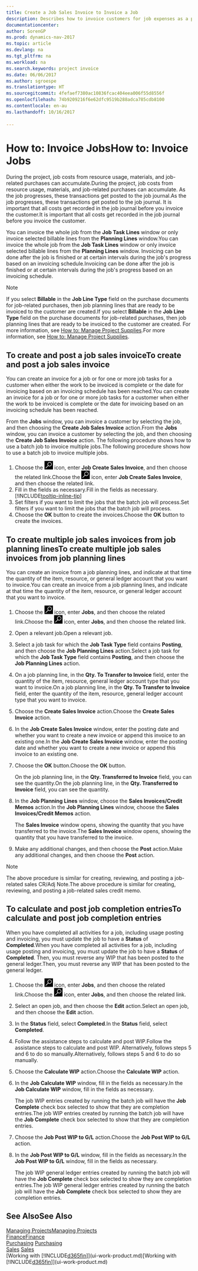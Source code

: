 ```yaml
---
title: Create a Job Sales Invoice to Invoice a Job
description: Describes how to invoice customers for job expenses as a project progresses.
documentationcenter: 
author: SorenGP
ms.prod: dynamics-nav-2017
ms.topic: article
ms.devlang: na
ms.tgt_pltfrm: na
ms.workload: na
ms.search.keywords: project invoice
ms.date: 06/06/2017
ms.author: sgroespe
ms.translationtype: HT
ms.sourcegitcommit: 4fefaef7380ac10836fcac404eea006f55d8556f
ms.openlocfilehash: 74b9209216f6e62dfc9519b288adca785cdb8100
ms.contentlocale: en-au
ms.lasthandoff: 10/16/2017

---
```

# <a name="how-to-invoice-jobs"></a><span data-ttu-id="6e4ec-103">How to: Invoice Jobs</span><span class="sxs-lookup"><span data-stu-id="6e4ec-103">How to: Invoice Jobs</span></span>
<span data-ttu-id="6e4ec-104">During the project, job costs from resource usage, materials, and job-related purchases can accumulate.</span><span class="sxs-lookup"><span data-stu-id="6e4ec-104">During the project, job costs from resource usage, materials, and job-related purchases can accumulate.</span></span> <span data-ttu-id="6e4ec-105">As the job progresses, these transactions get posted to the job journal.</span><span class="sxs-lookup"><span data-stu-id="6e4ec-105">As the job progresses, these transactions get posted to the job journal.</span></span> <span data-ttu-id="6e4ec-106">It is important that all costs get recorded in the job journal before you invoice the customer.</span><span class="sxs-lookup"><span data-stu-id="6e4ec-106">It is important that all costs get recorded in the job journal before you invoice the customer.</span></span>

<span data-ttu-id="6e4ec-107">You can invoice the whole job from the **Job Task Lines** window or only invoice selected billable lines from the **Planning Lines** window.</span><span class="sxs-lookup"><span data-stu-id="6e4ec-107">You can invoice the whole job from the **Job Task Lines** window or only invoice selected billable lines from the **Planning Lines** window.</span></span> <span data-ttu-id="6e4ec-108">Invoicing can be done after the job is finished or at certain intervals during the job's progress based on an invoicing schedule.</span><span class="sxs-lookup"><span data-stu-id="6e4ec-108">Invoicing can be done after the job is finished or at certain intervals during the job's progress based on an invoicing schedule.</span></span>

> [!NOTE]  
>   <span data-ttu-id="6e4ec-109">If you select **Billable** in the **Job Line Type** field on the purchase documents for job-related purchases, then job planning lines that are ready to be invoiced to the customer are created.</span><span class="sxs-lookup"><span data-stu-id="6e4ec-109">If you select **Billable** in the **Job Line Type** field on the purchase documents for job-related purchases, then job planning lines that are ready to be invoiced to the customer are created.</span></span> <span data-ttu-id="6e4ec-110">For more information, see [How to: Manage Project Supplies](projects-how-manage-project-supplies.md).</span><span class="sxs-lookup"><span data-stu-id="6e4ec-110">For more information, see [How to: Manage Project Supplies](projects-how-manage-project-supplies.md).</span></span>

## <a name="to-create-and-post-a-job-sales-invoice"></a><span data-ttu-id="6e4ec-111">To create and post a job sales invoice</span><span class="sxs-lookup"><span data-stu-id="6e4ec-111">To create and post a job sales invoice</span></span>
<span data-ttu-id="6e4ec-112">You can create an invoice for a job or for one or more job tasks for a customer when either the work to be invoiced is complete or the date for invoicing based on an invoicing schedule has been reached.</span><span class="sxs-lookup"><span data-stu-id="6e4ec-112">You can create an invoice for a job or for one or more job tasks for a customer when either the work to be invoiced is complete or the date for invoicing based on an invoicing schedule has been reached.</span></span>

<span data-ttu-id="6e4ec-113">From the **Jobs** window, you can invoice a customer by selecting the job, and then choosing the **Create Job Sales Invoice** action.</span><span class="sxs-lookup"><span data-stu-id="6e4ec-113">From the **Jobs** window, you can invoice a customer by selecting the job, and then choosing the **Create Job Sales Invoice** action.</span></span> <span data-ttu-id="6e4ec-114">The following procedure shows how to use a batch job to invoice multiple jobs.</span><span class="sxs-lookup"><span data-stu-id="6e4ec-114">The following procedure shows how to use a batch job to invoice multiple jobs.</span></span>  

1. <span data-ttu-id="6e4ec-115">Choose the ![Search for Page or Report](media/ui-search/search_small.png "Search for Page or Report icon") icon, enter **Job Create Sales Invoice**, and then choose the related link.</span><span class="sxs-lookup"><span data-stu-id="6e4ec-115">Choose the ![Search for Page or Report](media/ui-search/search_small.png "Search for Page or Report icon") icon, enter **Job Create Sales Invoice**, and then choose the related link.</span></span>  
2. <span data-ttu-id="6e4ec-116">Fill in the fields as necessary.</span><span class="sxs-lookup"><span data-stu-id="6e4ec-116">Fill in the fields as necessary.</span></span> [!INCLUDE[tooltip-inline-tip](includes/tooltip-inline-tip_md.md)]
3. <span data-ttu-id="6e4ec-117">Set filters if you want to limit the jobs that the batch job will process.</span><span class="sxs-lookup"><span data-stu-id="6e4ec-117">Set filters if you want to limit the jobs that the batch job will process.</span></span>
4. <span data-ttu-id="6e4ec-118">Choose the **OK** button to create the invoices.</span><span class="sxs-lookup"><span data-stu-id="6e4ec-118">Choose the **OK** button to create the invoices.</span></span>  

## <a name="to-create-multiple-job-sales-invoices-from-job-planning-lines"></a><span data-ttu-id="6e4ec-119">To create multiple job sales invoices from job planning lines</span><span class="sxs-lookup"><span data-stu-id="6e4ec-119">To create multiple job sales invoices from job planning lines</span></span>
<span data-ttu-id="6e4ec-120">You can create an invoice from a job planning lines, and indicate at that time the quantity of the item, resource, or general ledger account that you want to invoice.</span><span class="sxs-lookup"><span data-stu-id="6e4ec-120">You can create an invoice from a job planning lines, and indicate at that time the quantity of the item, resource, or general ledger account that you want to invoice.</span></span>

1. <span data-ttu-id="6e4ec-121">Choose the ![Search for Page or Report](media/ui-search/search_small.png "Search for Page or Report icon") icon, enter **Jobs**, and then choose the related link.</span><span class="sxs-lookup"><span data-stu-id="6e4ec-121">Choose the ![Search for Page or Report](media/ui-search/search_small.png "Search for Page or Report icon") icon, enter **Jobs**, and then choose the related link.</span></span>
2. <span data-ttu-id="6e4ec-122">Open a relevant job.</span><span class="sxs-lookup"><span data-stu-id="6e4ec-122">Open a relevant job.</span></span>
3. <span data-ttu-id="6e4ec-123">Select a job task for which the **Job Task Type** field contains **Posting**, and then choose the **Job Planning Lines** action.</span><span class="sxs-lookup"><span data-stu-id="6e4ec-123">Select a job task for which the **Job Task Type** field contains **Posting**, and then choose the **Job Planning Lines** action.</span></span>  
4. <span data-ttu-id="6e4ec-124">On a job planning line, in the **Qty. To Transfer to Invoice** field, enter the quantity of the item, resource, general ledger account type that you want to invoice.</span><span class="sxs-lookup"><span data-stu-id="6e4ec-124">On a job planning line, in the **Qty. To Transfer to Invoice** field, enter the quantity of the item, resource, general ledger account type that you want to invoice.</span></span>  
5. <span data-ttu-id="6e4ec-125">Choose the **Create Sales Invoice** action.</span><span class="sxs-lookup"><span data-stu-id="6e4ec-125">Choose the **Create Sales Invoice** action.</span></span>
6. <span data-ttu-id="6e4ec-126">In the **Job Create Sales Invoice** window, enter the posting date and whether you want to create a new invoice or append this invoice to an existing one.</span><span class="sxs-lookup"><span data-stu-id="6e4ec-126">In the **Job Create Sales Invoice** window, enter the posting date and whether you want to create a new invoice or append this invoice to an existing one.</span></span>
7. <span data-ttu-id="6e4ec-127">Choose the **OK** button.</span><span class="sxs-lookup"><span data-stu-id="6e4ec-127">Choose the **OK** button.</span></span>  

    <span data-ttu-id="6e4ec-128">On the job planning line, in the **Qty. Transferred to Invoice** field, you can see the quantity.</span><span class="sxs-lookup"><span data-stu-id="6e4ec-128">On the job planning line, in the **Qty. Transferred to Invoice** field, you can see the quantity.</span></span>
8. <span data-ttu-id="6e4ec-129">In the **Job Planning Lines** window, choose the **Sales Invoices/Credit Memos** action.</span><span class="sxs-lookup"><span data-stu-id="6e4ec-129">In the **Job Planning Lines** window, choose the **Sales Invoices/Credit Memos** action.</span></span>

    <span data-ttu-id="6e4ec-130">The **Sales Invoice** window opens, showing the quantity that you have transferred to the invoice.</span><span class="sxs-lookup"><span data-stu-id="6e4ec-130">The **Sales Invoice** window opens, showing the quantity that you have transferred to the invoice.</span></span>  
9. <span data-ttu-id="6e4ec-131">Make any additional changes, and then choose the **Post** action.</span><span class="sxs-lookup"><span data-stu-id="6e4ec-131">Make any additional changes, and then choose the **Post** action.</span></span>

> [!NOTE]  
>   <span data-ttu-id="6e4ec-132">The above procedure is similar for creating, reviewing, and posting a job-related sales CR/Adj Note.</span><span class="sxs-lookup"><span data-stu-id="6e4ec-132">The above procedure is similar for creating, reviewing, and posting a job-related sales credit memo.</span></span>

## <a name="to-calculate-and-post-job-completion-entries"></a><span data-ttu-id="6e4ec-133">To calculate and post job completion entries</span><span class="sxs-lookup"><span data-stu-id="6e4ec-133">To calculate and post job completion entries</span></span>
<span data-ttu-id="6e4ec-134">When you have completed all activities for a job, including usage posting and invoicing, you must update the job to have a **Status** of **Completed**.</span><span class="sxs-lookup"><span data-stu-id="6e4ec-134">When you have completed all activities for a job, including usage posting and invoicing, you must update the job to have a **Status** of **Completed**.</span></span> <span data-ttu-id="6e4ec-135">Then, you must reverse any WIP that has been posted to the general ledger.</span><span class="sxs-lookup"><span data-stu-id="6e4ec-135">Then, you must reverse any WIP that has been posted to the general ledger.</span></span>

1. <span data-ttu-id="6e4ec-136">Choose the ![Search for Page or Report](media/ui-search/search_small.png "Search for Page or Report icon") icon, enter **Jobs**, and then choose the related link.</span><span class="sxs-lookup"><span data-stu-id="6e4ec-136">Choose the ![Search for Page or Report](media/ui-search/search_small.png "Search for Page or Report icon") icon, enter **Jobs**, and then choose the related link.</span></span>  
2. <span data-ttu-id="6e4ec-137">Select an open job, and then choose the **Edit** action.</span><span class="sxs-lookup"><span data-stu-id="6e4ec-137">Select an open job, and then choose the **Edit** action.</span></span>
3. <span data-ttu-id="6e4ec-138">In the **Status** field, select **Completed**.</span><span class="sxs-lookup"><span data-stu-id="6e4ec-138">In the **Status** field, select **Completed**.</span></span>
4. <span data-ttu-id="6e4ec-139">Follow the assistance steps to calculate and post WIP.</span><span class="sxs-lookup"><span data-stu-id="6e4ec-139">Follow the assistance steps to calculate and post WIP.</span></span> <span data-ttu-id="6e4ec-140">Alternatively, follows steps 5 and 6 to do so manually.</span><span class="sxs-lookup"><span data-stu-id="6e4ec-140">Alternatively, follows steps 5 and 6 to do so manually.</span></span>  
5. <span data-ttu-id="6e4ec-141">Choose the **Calculate WIP** action.</span><span class="sxs-lookup"><span data-stu-id="6e4ec-141">Choose the **Calculate WIP** action.</span></span>
6. <span data-ttu-id="6e4ec-142">In the **Job Calculate WIP** window, fill in the fields as necessary.</span><span class="sxs-lookup"><span data-stu-id="6e4ec-142">In the **Job Calculate WIP** window, fill in the fields as necessary.</span></span>  

     <span data-ttu-id="6e4ec-143">The job WIP entries created by running the batch job will have the **Job Complete** check box selected to show that they are completion entries.</span><span class="sxs-lookup"><span data-stu-id="6e4ec-143">The job WIP entries created by running the batch job will have the **Job Complete** check box selected to show that they are completion entries.</span></span>  
7. <span data-ttu-id="6e4ec-144">Choose the **Job Post WIP to G/L** action.</span><span class="sxs-lookup"><span data-stu-id="6e4ec-144">Choose the **Job Post WIP to G/L** action.</span></span>
8. <span data-ttu-id="6e4ec-145">In the **Job Post WIP to G/L** window, fill in the fields as necessary.</span><span class="sxs-lookup"><span data-stu-id="6e4ec-145">In the **Job Post WIP to G/L** window, fill in the fields as necessary.</span></span>  

     <span data-ttu-id="6e4ec-146">The job WIP general ledger entries created by running the batch job will have the **Job Complete** check box selected to show they are completion entries.</span><span class="sxs-lookup"><span data-stu-id="6e4ec-146">The job WIP general ledger entries created by running the batch job will have the **Job Complete** check box selected to show they are completion entries.</span></span>

## <a name="see-also"></a><span data-ttu-id="6e4ec-147">See Also</span><span class="sxs-lookup"><span data-stu-id="6e4ec-147">See Also</span></span>
[<span data-ttu-id="6e4ec-148">Managing Projects</span><span class="sxs-lookup"><span data-stu-id="6e4ec-148">Managing Projects</span></span>](projects-manage-projects.md)  
[<span data-ttu-id="6e4ec-149">Finance</span><span class="sxs-lookup"><span data-stu-id="6e4ec-149">Finance</span></span>](finance.md)  
<span data-ttu-id="6e4ec-150">[Purchasing](purchasing-manage-purchasing.md)       </span><span class="sxs-lookup"><span data-stu-id="6e4ec-150">[Purchasing](purchasing-manage-purchasing.md)       </span></span>  
<span data-ttu-id="6e4ec-151">[Sales](sales-manage-sales.md)    </span><span class="sxs-lookup"><span data-stu-id="6e4ec-151">[Sales](sales-manage-sales.md)    </span></span>  
<span data-ttu-id="6e4ec-152">[Working with [!INCLUDE[d365fin](includes/d365fin_md.md)]](ui-work-product.md)</span><span class="sxs-lookup"><span data-stu-id="6e4ec-152">[Working with [!INCLUDE[d365fin](includes/d365fin_md.md)]](ui-work-product.md)</span></span>  

